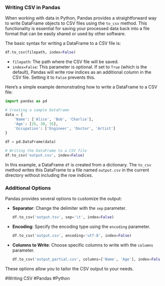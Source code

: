 ### Writing CSV in Pandas

When working with data in Python, Pandas provides a straightforward way to write DataFrame objects to CSV files using the `to_csv` method. This functionality is essential for saving your processed data back into a file format that can be easily shared or used by other software.

The basic syntax for writing a DataFrame to a CSV file is:

```python
df.to_csv(filepath, index=False)
```

- `filepath`: The path where the CSV file will be saved.
- `index=False`: This parameter is optional. If set to `True` (which is the default), Pandas will write row indices as an additional column in the CSV file. Setting it to `False` prevents this.

Here’s a simple example demonstrating how to write a DataFrame to a CSV file:

```python
import pandas as pd

# Creating a sample DataFrame
data = {
    'Name': ['Alice', 'Bob', 'Charlie'],
    'Age': [25, 30, 35],
    'Occupation': ['Engineer', 'Doctor', 'Artist']
}

df = pd.DataFrame(data)

# Writing the DataFrame to a CSV file
df.to_csv('output.csv', index=False)
```

In this example, a DataFrame `df` is created from a dictionary. The `to_csv` method writes this DataFrame to a file named `output.csv` in the current directory without including the row indices.

### Additional Options

Pandas provides several options to customize the output:

- **Separator**: Change the delimiter with the `sep` parameter.
  
  ```python
  df.to_csv('output.tsv', sep='\t', index=False)
  ```

- **Encoding**: Specify the encoding type using the `encoding` parameter.

  ```python
  df.to_csv('output.csv', encoding='utf-8', index=False)
  ```

- **Columns to Write**: Choose specific columns to write with the `columns` parameter.
  
  ```python
  df.to_csv('output_partial.csv', columns=['Name', 'Age'], index=False)
  ```

These options allow you to tailor the CSV output to your needs.

#Writing CSV #Pandas #Python